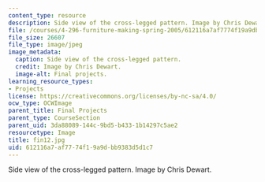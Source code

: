 ```yaml
---
content_type: resource
description: Side view of the cross-legged pattern. Image by Chris Dewart.
file: /courses/4-296-furniture-making-spring-2005/612116a7af7774f19a9dbb9383d5d1c7_fin12.jpg
file_size: 26607
file_type: image/jpeg
image_metadata:
  caption: Side view of the cross-legged pattern.
  credit: Image by Chris Dewart.
  image-alt: Final projects.
learning_resource_types:
- Projects
license: https://creativecommons.org/licenses/by-nc-sa/4.0/
ocw_type: OCWImage
parent_title: Final Projects
parent_type: CourseSection
parent_uid: 3da88089-144c-9bd5-b433-1b14297c5ae2
resourcetype: Image
title: fin12.jpg
uid: 612116a7-af77-74f1-9a9d-bb9383d5d1c7
---
```

Side view of the cross-legged pattern. Image by Chris Dewart.